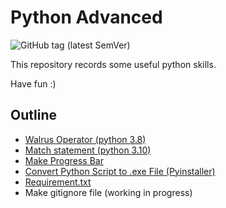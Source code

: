 # Python Advanced

![GitHub tag (latest SemVer)](https://img.shields.io/github/v/tag/RottenTangerine/Advanced-Python?label=version)

This repository records some useful python skills.

Have fun :)

## Outline

- [Walrus Operator (python 3.8)](https://github.com/RottenTangerine/Advanced-Python/blob/master/Walrus%20Operator.ipynb)
- [Match statement (python 3.10)](https://github.com/RottenTangerine/Advanced-Python/blob/master/Match%20Statement.ipynb)
- [Make Progress Bar](https://github.com/RottenTangerine/Advanced-Python/blob/master/Progress%20Bar.ipynb)
- [Convert Python Script to .exe File (Pyinstaller)](https://github.com/RottenTangerine/Advanced-Python/blob/master/Pyinstaller/Note.md)
- [Requirement.txt](https://github.com/RottenTangerine/Advanced-Python/blob/master/Requirement.md)
- Make gitignore file (working in progress)

